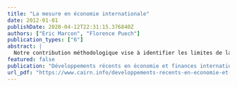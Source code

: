 ```yaml
---
title: "La mesure en économie internationale"
date: 2012-01-01
publishDate: 2020-04-12T22:31:15.376840Z
authors: ["Eric Marcon", "Florence Puech"]
publication_types: ["6"]
abstract: |
  Notre contribution méthodologique vise à identifier les limites de la mesure dans le champ de l’économie internationale. En effet, même si aujourd’hui les analyses empiriques reposent de plus en plus sur des données très désagrégées, force est de constater que des problèmes d’ordre méthodologique demeurent et peuvent être source de biais dans les estimations. Ce chapitre en présente trois aspects importants, constituant autant de mises en garde. Nous verrons tout d’abord que les objets d’étude n’ont pas nécessairement une définition communément admise. Certes, des consensus peuvent émerger, mais il n’est encore pas rare de voir des débats tant sur les définitions que sur la mesure du phénomène analysé. Puis, nous discuterons de deux biais possibles auxquels les économistes internationalistes peuvent se trouver confrontés dans leurs estimations. Ils concernent les problèmes d’échelle géographique et sectorielle. Les résultats empiriques obtenus peuvent en effet être sensibles aux niveaux retenus de désagrégation spatiale et industrielle. En d’autres termes, choisir un niveau d’observation n’est pas neutre. Différents exemples empiriques appuieront notre démonstration.
featured: false
publication: "Développements récents en économie et finances internationales"
url_pdf: "https://www.cairn.info/developpements-recents-en-economie-et-finances--9782200280536.htm"
---
```



